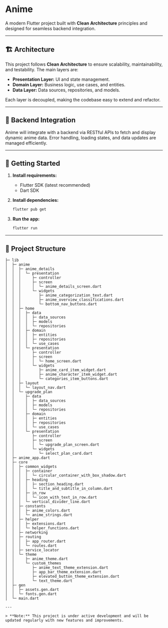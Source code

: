 # Anime

A modern Flutter project built with **Clean Architecture** principles and designed for seamless backend integration.

---

## 🏗️ Architecture

This project follows **Clean Architecture** to ensure scalability, maintainability, and testability. The main layers are:

- **Presentation Layer:** UI and state management.
- **Domain Layer:** Business logic, use cases, and entities.
- **Data Layer:** Data sources, repositories, and models.

Each layer is decoupled, making the codebase easy to extend and refactor.

---

## 🔗 Backend Integration

Anime will integrate with a backend via RESTful APIs to fetch and display dynamic anime data. Error handling, loading states, and data updates are managed efficiently.

---

## 🚀 Getting Started

1. **Install requirements:**
   - Flutter SDK (latest recommended)
   - Dart SDK

2. **Install dependencies:**
   ```sh
   flutter pub get
   ```

3. **Run the app:**
   ```sh
   flutter run
   ```

---

## 📁 Project Structure

```
├─ lib
│  ├─ anime
│  │  ├─ anime_details
│  │  │  └─ presentation
│  │  │     ├─ controller
│  │  │     ├─ screen
│  │  │     │  └─ anime_details_screen.dart
│  │  │     └─ widgets
│  │  │        ├─ anime_categorization_text.dart
│  │  │        ├─ anime_overview_classifications.dart
│  │  │        └─ bottom_nav_buttons.dart
│  │  ├─ home
│  │  │  ├─ data
│  │  │  │  ├─ data_sources
│  │  │  │  ├─ models
│  │  │  │  └─ repositories
│  │  │  ├─ domain
│  │  │  │  ├─ entities
│  │  │  │  ├─ repositories
│  │  │  │  └─ use_cases
│  │  │  └─ presentation
│  │  │     ├─ controller
│  │  │     ├─ screen
│  │  │     │  └─ home_screen.dart
│  │  │     └─ widgets
│  │  │        ├─ anime_card_item_widget.dart
│  │  │        ├─ anime_character_item_widget.dart
│  │  │        └─ categories_item_buttons.dart
│  │  ├─ layout
│  │  │  └─ layout_nav.dart
│  │  └─ upgrade_plan
│  │     ├─ data
│  │     │  ├─ data_sources
│  │     │  ├─ models
│  │     │  └─ repositories
│  │     ├─ domain
│  │     │  ├─ entities
│  │     │  ├─ repositories
│  │     │  └─ use_cases
│  │     └─ presentation
│  │        ├─ controller
│  │        ├─ screen
│  │        │  └─ upgrade_plan_screen.dart
│  │        └─ widgets
│  │           └─ select_plan_card.dart
│  ├─ anime_app.dart
│  ├─ core
│  │  ├─ common_widgets
│  │  │  ├─ container
│  │  │  │  └─ circular_container_with_box_shadow.dart
│  │  │  ├─ heading
│  │  │  │  ├─ section_heading.dart
│  │  │  │  └─ title_and_subtitle_in_column.dart
│  │  │  ├─ in_row
│  │  │  │  └─ icon_with_text_in_row.dart
│  │  │  └─ vertical_divider_line.dart
│  │  ├─ constants
│  │  │  ├─ anime_colors.dart
│  │  │  └─ anime_strings.dart
│  │  ├─ helper
│  │  │  ├─ extensions.dart
│  │  │  └─ helper_functions.dart
│  │  ├─ networking
│  │  ├─ routing
│  │  │  ├─ app_router.dart
│  │  │  └─ routes.dart
│  │  ├─ service_locator
│  │  └─ theme
│  │     ├─ anime_theme.dart
│  │     └─ custom_themes
│  │        ├─ anime_text_theme_extension.dart
│  │        ├─ app_bar_theme_extension.dart
│  │        ├─ elevated_button_theme_extension.dart
│  │        └─ text_theme.dart
│  ├─ gen
│  │  ├─ assets.gen.dart
│  │  └─ fonts.gen.dart
│  └─ main.dart

---

> **Note:** This project is under active development and will be updated regularly with new features and improvements.
